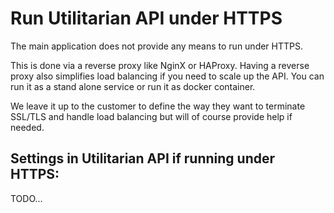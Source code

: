 # Run Utilitarian API under HTTPS


The main application does not provide any means to run under HTTPS.

This is done via a reverse proxy like NginX or HAProxy. Having a reverse 
proxy also simplifies load balancing if you need to scale up the API. You can
run it as a stand alone service or run it as docker container.


We leave it up to the customer to define the way they want to terminate SSL/TLS 
and handle load balancing but will of course provide help if needed. 


## Settings in Utilitarian API if running under HTTPS:

TODO... 